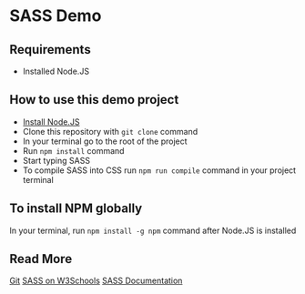 # SASS Demo

## Requirements

- Installed Node.JS

## How to use this demo project

- [Install Node.JS](https://nodejs.org/en/download/)
- Clone this repository with `git clone` command
- In your terminal go to the root of the project
- Run `npm install` command
- Start typing SASS
- To compile SASS into CSS run `npm run compile` command in your project terminal

## To install NPM globally
In your terminal, run `npm install -g npm` command after Node.JS is installed

## Read More

[Git](https://www.w3schools.com/git/)
[SASS on W3Schools](https://www.w3schools.com/sass/)
[SASS Documentation](https://sass-lang.com/)

